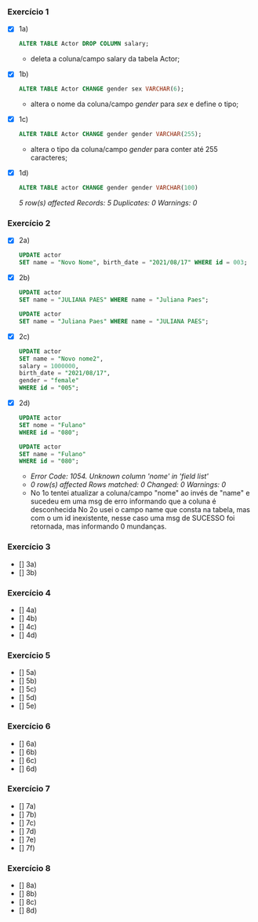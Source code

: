 ### Exercício 1
- [x] 1a)
    ~~~~sql    
    ALTER TABLE Actor DROP COLUMN salary;
    ~~~~
    - deleta a coluna/campo salary da tabela Actor;
- [x] 1b)
    ~~~~sql    
    ALTER TABLE Actor CHANGE gender sex VARCHAR(6);
    ~~~~
    - altera o nome da coluna/campo *gender* para *sex* e define o tipo;
- [x] 1c) 
    ~~~~sql
    ALTER TABLE Actor CHANGE gender gender VARCHAR(255);
    ~~~~
    - altera o tipo da coluna/campo *gender* para conter até 255 caracteres;
- [x] 1d)
    ~~~~sql
    ALTER TABLE actor CHANGE gender gender VARCHAR(100)
    ~~~~
    *5 row(s) affected Records: 5  Duplicates: 0  Warnings: 0*


### Exercício 2
- [x] 2a)
    ~~~~sql
    UPDATE actor
    SET name = "Novo Nome", birth_date = "2021/08/17" WHERE id = 003;
    ~~~~
- [x] 2b)
    ~~~~sql
    UPDATE actor
    SET name = "JULIANA PAES" WHERE name = "Juliana Paes";
    ~~~~
    
    ~~~~sql
    UPDATE actor
    SET name = "Juliana Paes" WHERE name = "JULIANA PAES";
    ~~~~

- [x] 2c)
    ~~~~sql
    UPDATE actor
    SET name = "Novo nome2",
    salary = 1000000,
    birth_date = "2021/08/17",
    gender = "female"
    WHERE id = "005";
    ~~~~
- [x] 2d)
    ~~~~sql
    UPDATE actor
    SET nome = "Fulano"
    WHERE id = "080";
    
    UPDATE actor
    SET name = "Fulano"
    WHERE id = "080";
    ~~~~
    - *Error Code: 1054. Unknown column 'nome' in 'field list'*
    - *0 row(s) affected Rows matched: 0  Changed: 0  Warnings: 0*
    - No 1o tentei atualizar a coluna/campo "nome" ao invés de "name" e sucedeu em uma msg de erro informando que a coluna é desconhecida
    No 2o usei o campo name que consta na tabela, mas com o um id inexistente, nesse caso uma msg de SUCESSO foi retornada, mas informando 0 mundanças.
 
### Exercício 3
- [] 3a)
- [] 3b)

### Exercício 4
- [] 4a)
- [] 4b)
- [] 4c)
- [] 4d)

### Exercício 5
- [] 5a)
- [] 5b)
- [] 5c)
- [] 5d)
- [] 5e)

### Exercício 6
- [] 6a)
- [] 6b)
- [] 6c) 
- [] 6d)

### Exercício 7
- [] 7a)
- [] 7b)
- [] 7c) 
- [] 7d)
- [] 7e)
- [] 7f)

### Exercício 8
- [] 8a)
- [] 8b)
- [] 8c) 
- [] 8d)